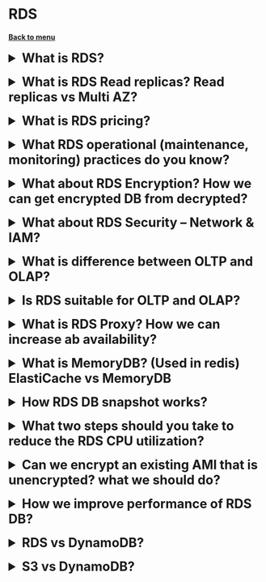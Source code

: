 <h1> RDS </h1>
<h4> 

[Back to menu](..%2F..%2FMenu.md)

</h4>

[//]: # (What is RDS?)

<details>
    <summary style="font-size: 25px;">
        <b>
            What is RDS?
        </b>
    </summary>
<br>

RDS stands for Relational Database Service. (Relational Database Service)

**This is a managed database service for databases using SQL as the query language.**

This allows you to create databases in the cloud that are managed by AWS.
Supported languages include:
-Postgres
- MySQL
  -MariaDB
  -Oracle
- Micr. SQL Server
- Aurora (AWS proprietary database)

**Advantage of using RDS over deploying a database on EC2**
- RDS is a managed service
- Automatic change promotion, patch deployment
- Continuous backup and restore with specific timestamp
- Dashboards
- Read replicas to improve read performance
- Multi-AZ setup for disaster recovery (disaster recovery)
- Possibility of scaling (vertical and horizontal)
- Storage with EBS support (gp2 or io1)
- **BUT you cannot connect to your instances via SSH** (Although I did it with MYSQL)

**RDS Backups**
- Daily full database backup (during maintenance period)
- Transaction logs are backed up by RDS every 5 minutes.
- => possibility of recovery at any point in time
  (from oldest backup to 5 minutes ago)
- Shelf life 7 days (can be increased to 35 days)
- **can create DB Snapshots:**
  - Launched manually by the user
  - Save backup for as long as you want

**Automatic storage scaling**
- Helps to increase the storage capacity of your RDS DB instance. Dynamically
- When RDS detects that you are running out of free database
  storage, scales automatically
- Avoid manually scaling database storage.
- You need to set the maximum storage threshold (maximum limit for DB storage)
- Automatically change storage if:
  - Free storage is less than 10% of allocated storage.
  - Storage shortage lasts for at least 5 minutes.
  - 6 hours since last change
  - Useful for applications with unpredictable workloads
  - Supports all RDS database engines (MariaDB, MySQL, PostgreSQL, SQL Server, Oracle)
</details>
<br>

[//]: # (What is RDS Read replicas? Read replicas vs Multi AZ vs Multi-Region deployments?)

<details>
    <summary style="font-size: 25px;">
        <b>
            What is RDS Read replicas? Read replicas vs Multi AZ?
        </b>
    </summary>
<br>

Amazon RDS Read Replicas provide enhanced performance and durability 
for Amazon RDS database (DB) instances. 
They make it easy to elastically scale out beyond the capacity 
constraints of a single DB instance for **read-heavy database workloads**. 

You can create one or more replicas 
of a given source DB Instance and serve high-volume application
read traffic from multiple copies of your data

![img](https://d1.awsstatic.com/asset-repository/read-replicas-scaling-disaster-recovery.3b8da7093daeb1e87426225caf49e32efe7ae01a.png)

Read replicas vs Multi AZ vs Multi-Region deployments

Multi-AZ deployments
  - **Main purpose is high availability**

Multi-Region deployments
  - **Main purpose is disaster recovery and local performance**

Read replicas
  - **Main purpose is scalability**

https://aws.amazon.com/rds/features/read-replicas/?nc1=h_ls

</details>
<br>

[//]: # (What is RDS pricing?)

<details>
    <summary style="font-size: 25px;">
        <b>
            What is RDS pricing?
        </b>
    </summary>
<br>

Amazon charges for RDS hours
For its memory and allocated reserved memory

Also:
AWS **does not charge** for data that goes **within one region**
(for example, there is no charge between us-west-1a and us-west-1b)

If **data goes to different regions, AWS will charge a fee**
(for example between us-west-1a and us-east-1b)

</details>
<br>

[//]: # (What RDS operational [maintenance, monitoring] practices do you know?)

<details>
    <summary style="font-size: 25px;">
        <b>
            What RDS operational (maintenance, monitoring) practices do you know?
        </b>
    </summary>
<br>

Amazon describes the following use cases:
- Advertising technologies (clickstreams, user events and user profiles)
- Games (leader lists, player data stores and game states).
- Retail (online shopping carts, reservation tracking and customer profiles)
- Banking and finance (event-based transaction processing,
  fraud detection and altered data collection).
- Media and entertainment (digital rights management, user storage
  data and metadata repositories).
- Software as a service (SaaS) - content metadata repositories,
  metadata caches and relationship graph data stores.

</details>
<br>

[//]: # (What about RDS Encryption? How we can get encrypted DB from decrypted?)

<details>
    <summary style="font-size: 25px;">
        <b>
            What about RDS Encryption? How we can get encrypted DB from decrypted?
        </b>
    </summary>
<br>

**RDS encryption:**
- Encryption at rest
- Ability to encrypt master and read replicas using AWS KMS - AES-256 encryption.
- Encryption must be defined at startup time. (When creating, 
choose whether to encrypt or not)
- If the master is not encrypted, read replicas cannot be encrypted.
- Transparent Data Encryption TDE is available for Oracle and SQL Server.
  (This is a special encryption method for Microsoft products)

**In-flight encryption**
- SSL certificates for RDS data encryption during flight
- Provide SSL options with a trusted certificate when connecting to the database.
- To force the use of SSL:
  - PostgreSQL: rds.force_ssl=1 in AWS RDS console (parameter groups).
  - MySQL: inside the database:
    GRANT USAGE ON *.* TO 'mysqluser'@'%' REQUIRE SSL;

**RDS encryption operations**
- Encryption of RDS backups
- Snapshots of unencrypted RDS databases are not encrypted.
- Snapshots of encrypted RDS databases are encrypted
- Can copy a snapshot to an encrypted one

**To encrypt an unencrypted RDS database:**
- Create a snapshot of an unencrypted database.
- Copy the photo and enable encryption for the photo.
- Restore database from encrypted snapshot
- Transferring applications to a new database and deleting the old database.

</details>
<br>

[//]: # (What about RDS Security – Network & IAM?)

<details>
    <summary style="font-size: 25px;">
        <b>
            What about RDS Security – Network & IAM?
        </b>
    </summary>
<br>

**Network Security**
- RDS databases are typically deployed on a private subnet rather than a public subnet.
- RDS security works through the use of **security groups**
  (same concept as for EC2 instances) -
  controls which IP/security group can communicate with RDS

**Access Control**
- IAM policies help control who can manage AWS RDS (via the RDS API).
- You can use your traditional username and password to log into the database.
- IAM based authentication can be used to login to RDS MySQL and PostgreSQL.

**RDS - IAM authentication**
- IAM database authentication works with MySQL and PostgreSQL
- You don't need a password, just an authentication token obtained through IAM and RDS API calls
- The authentication token expires after 15 minutes.

**Advantages**
- Network input/output must be encrypted using SSL.
- IAM for centralized user management instead of database
- Can use IAM roles and EC2 instance. profiles for easy integration

</details>
<br>

[//]: # (What is difference between OLTP and OLAP?)

<details>
    <summary style="font-size: 25px;">
        <b>
            What is difference between OLTP and OLAP?
        </b>
    </summary>
<br>

OLTP - Online Transaction Processing - processes data from
  transactions in ral-time

OLAP - Online Analytics Processing - process queries to analuze 
  historical data

</details>
<br>

[//]: # (Is RDS suitable for OLTP and OLAP?)

<details>
    <summary style="font-size: 25px;">
        <b>
            Is RDS suitable for OLTP and OLAP?
        </b>
    </summary>
<br>

Yes for OLTP (because of transactions processing)

No for OLAP (there are another services for processing data analysis (RedShift))

</details>
<br>

[//]: # (What is RDS Proxy? How we can increase ab availability?)

<details>
    <summary style="font-size: 25px;">
        <b>
            What is RDS Proxy? How we can increase ab availability?
        </b>
    </summary>
<br>

RDS Proxy have these pluses: 
- Serverless and scales automatically database connections
- Preserves app connections during failover
- Detects fail-over and routes requests
- Deployable over Multu-AZ

</details>
<br>

[//]: # (What is MemoryDB?)

<details>
    <summary style="font-size: 25px;">
        <b>
            What is MemoryDB? (Used in redis) ElastiCache vs MemoryDB
        </b>
    </summary>
<br>

1. In-Memory Database
2. Use cases - online gaming with millions users
3. MemoryDB vs ElastiCashe
  MemoryDB store whole dataset in memory without database
  ElastiCache is an in-memory cache for DBs
  
</details>
<br>

[//]: # (How RDS DB snapshot works?)

<details>
    <summary style="font-size: 25px;">
        <b>
            How RDS DB snapshot works?
        </b>
    </summary>
<br>

1. User initiated
2. Point-in-time snapshot
3. no retention period
4. used to back up your DB instance to a known state and restore
   to that specific state at any time

</details>
<br>

[//]: # (What two steps should you take to reduce the RDS CPU utilization?)

<details>
    <summary style="font-size: 25px;">
        <b>
            What two steps should you take to reduce the RDS CPU utilization?
        </b>
    </summary>
<br>

1. Create an ElastiCache cluster and use this to cache your most
   frequently read blog posts.
2. Create multiple RDS read replicas and point multiple EC2 
   instances to these read replicas, thereby spreading the load.

Amazon ElastiCache improves the performance of web applications 
  by allowing you to retrieve information from a fast,
  managed, in-memory system, instead of relying entirely on slower 
  disk-based databases.

Amazon RDS Read Replicas make it easy to elastically scale out beyond 
  the capacity constraints of a single DB instance for read-heavy 
  database workloads.

</details>
<br>

[//]: # (Can we encrypt an existing AMI that is unencrypted? what we should do?)

<details>
    <summary style="font-size: 25px;">
        <b>
            Can we encrypt an existing AMI that is unencrypted? what we should do?
        </b>
    </summary>
<br>

You cannot add encryption to an existing AMI. 
Instead, you will need to create a copy and specify that the copy has encryption enabled.

</details>
<br>

[//]: # (How we improve performance of RDS db?)

<details>
    <summary style="font-size: 25px;">
        <b>
            How we improve performance of RDS DB?
        </b>
    </summary>
<br>

- ElastiCache for **Memcached** can be used to improve read performance of databases;
but it does not have the ability to sort and rank query results.
- ElastiCache for **Redis** can be used to improve read performance of databases, 
and it also has the ability to sort and rank query results.
- Add a read replica to improve performance for read queries.
(A read replica will improve performance for read-only queries
to an RDS database.)

</details>
<br>

[//]: # (RDS vs DynamoDB?)

<details>
    <summary style="font-size: 25px;">
        <b>
            RDS vs DynamoDB?
        </b>
    </summary>
<br>

RDS is relative db like MySQL, postgresSQl
  - not so high scalability as DynamoDB
  - Amazon RDS provides a cost-effective way to manage relational databases in the cloud

DynamoDB is a key-value and document database 
that delivers single-digit millisecond performance at any scale.
  - features flexibility, scalability, and performance.
  - offers high availability out of the box with no need for setup or configuration.
  - automatically replicates your data across multiple Availability Zones

https://cloudacademy.com/blog/amazon-rds-vs-dynamodb-12-differences/

</details>
<br>

[//]: # (S3 vs DynamoDB?)

<details>
    <summary style="font-size: 25px;">
        <b>
            S3 vs DynamoDB?
        </b>
    </summary>
<br>

S3 is a storage solution suitable for images, 
documents, and other files or objects that can be accessed 
by multiple users and services.

DynamoDB is a NoSQL database and not a 
suitable place to store images and text documents.

</details>
<br>